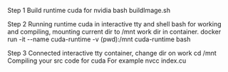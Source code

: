 Step 1
Build runtime cuda for nvidia
bash buildImage.sh

Step 2
Running runtime cuda in interactive tty and shell bash for working and compiling, mounting current dir to /mnt work dir in container.
docker run -it --name cuda-runtime -v (pwd):/mnt cuda-runtime bash

Step 3
Connected interactive tty container, change dir on work
cd /mnt
Compiling your src code for cuda
For example
nvcc index.cu
